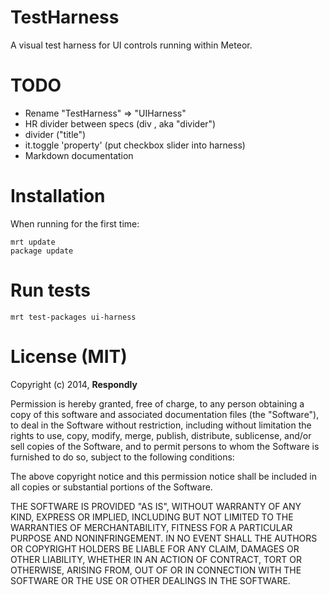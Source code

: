 # TestHarness
A visual test harness for UI controls running within Meteor.

# TODO

- Rename "TestHarness" => "UIHarness"
- HR divider between specs (div , aka "divider")
- divider ("title")
- it.toggle 'property' (put checkbox slider into harness)
- Markdown documentation


# Installation
When running for the first time:

    mrt update
    package update


# Run tests

    mrt test-packages ui-harness



# License (MIT)

Copyright (c) 2014, **Respondly**

Permission is hereby granted, free of charge, to any person obtaining a copy
of this software and associated documentation files (the "Software"), to deal
in the Software without restriction, including without limitation the rights
to use, copy, modify, merge, publish, distribute, sublicense, and/or sell
copies of the Software, and to permit persons to whom the Software is
furnished to do so, subject to the following conditions:

The above copyright notice and this permission notice shall be included in
all copies or substantial portions of the Software.

THE SOFTWARE IS PROVIDED "AS IS", WITHOUT WARRANTY OF ANY KIND, EXPRESS OR
IMPLIED, INCLUDING BUT NOT LIMITED TO THE WARRANTIES OF MERCHANTABILITY,
FITNESS FOR A PARTICULAR PURPOSE AND NONINFRINGEMENT. IN NO EVENT SHALL THE
AUTHORS OR COPYRIGHT HOLDERS BE LIABLE FOR ANY CLAIM, DAMAGES OR OTHER
LIABILITY, WHETHER IN AN ACTION OF CONTRACT, TORT OR OTHERWISE, ARISING FROM,
OUT OF OR IN CONNECTION WITH THE SOFTWARE OR THE USE OR OTHER DEALINGS IN
THE SOFTWARE.
